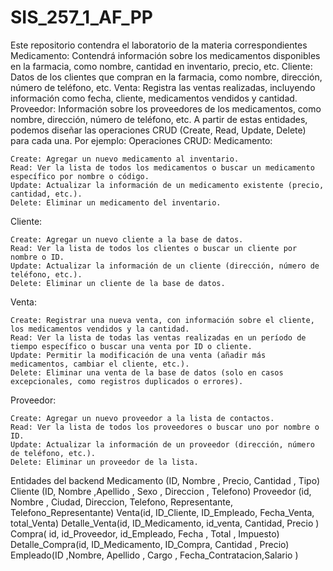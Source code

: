 # SIS_257_1_AF_PP
Este repositorio contendra el laboratorio de la materia correspondientes 
Medicamento: Contendrá información sobre los medicamentos disponibles en la farmacia, como nombre, cantidad en inventario, precio, etc.
Cliente: Datos de los clientes que compran en la farmacia, como nombre, dirección, número de teléfono, etc.
Venta: Registra las ventas realizadas, incluyendo información como fecha, cliente, medicamentos vendidos y cantidad.
Proveedor: Información sobre los proveedores de los medicamentos, como nombre, dirección, número de teléfono, etc.
A partir de estas entidades, podemos diseñar las operaciones CRUD (Create, Read, Update, Delete) para cada una. Por ejemplo:
Operaciones CRUD:
Medicamento:

    Create: Agregar un nuevo medicamento al inventario.
    Read: Ver la lista de todos los medicamentos o buscar un medicamento específico por nombre o código.
    Update: Actualizar la información de un medicamento existente (precio, cantidad, etc.).
    Delete: Eliminar un medicamento del inventario.

Cliente:

    Create: Agregar un nuevo cliente a la base de datos.
    Read: Ver la lista de todos los clientes o buscar un cliente por nombre o ID.
    Update: Actualizar la información de un cliente (dirección, número de teléfono, etc.).
    Delete: Eliminar un cliente de la base de datos.
Venta:

    Create: Registrar una nueva venta, con información sobre el cliente, los medicamentos vendidos y la cantidad.
    Read: Ver la lista de todas las ventas realizadas en un período de tiempo específico o buscar una venta por ID o cliente.
    Update: Permitir la modificación de una venta (añadir más medicamentos, cambiar el cliente, etc.).
    Delete: Eliminar una venta de la base de datos (solo en casos excepcionales, como registros duplicados o errores).

Proveedor:

    Create: Agregar un nuevo proveedor a la lista de contactos.
    Read: Ver la lista de todos los proveedores o buscar uno por nombre o ID.
    Update: Actualizar la información de un proveedor (dirección, número de teléfono, etc.).
    Delete: Eliminar un proveedor de la lista.

Entidades del backend
Medicamento (ID, Nombre , Precio, Cantidad , Tipo)
Cliente (ID, Nombre ,Apellido , Sexo , Direccion , Telefono)
Proveedor (id, Nombre , Ciudad, Direccion, Telefono, Representante, Telefono_Representante)
Venta(id, ID_Cliente, ID_Empleado, Fecha_Venta, total_Venta)
Detalle_Venta(id, ID_Medicamento, id_venta, Cantidad, Precio )
Compra( id, id_Proveedor, id_Empleado, Fecha , Total , Impuesto)
Detalle_Compra(id, ID_Medicamento, ID_Compra, Cantidad , Precio)
Empleado(ID ,Nombre, Apellido , Cargo , Fecha_Contratacion,Salario )

